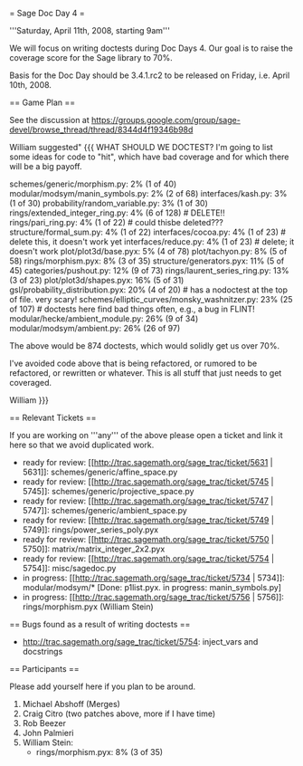 = Sage Doc Day 4 =

'''Saturday, April 11th, 2008, starting 9am'''

We will focus on writing doctests during Doc Days 4. Our goal is to raise the coverage score for the Sage library to 70%. 

Basis for the Doc Day should be 3.4.1.rc2 to be released on Friday, i.e. April 10th, 2008.

== Game Plan ==

See the discussion at https://groups.google.com/group/sage-devel/browse_thread/thread/8344d4f19346b98d

William suggested"
{{{
WHAT SHOULD WE DOCTEST?
I'm going to list some ideas for code to "hit", which have bad
coverage and for which there will be a big payoff.

schemes/generic/morphism.py: 2% (1 of 40)
modular/modsym/manin_symbols.py: 2% (2 of 68)
interfaces/kash.py: 3% (1 of 30)
probability/random_variable.py: 3% (1 of 30)
rings/extended_integer_ring.py: 4% (6 of 128)  # DELETE!!
rings/pari_ring.py: 4% (1 of 22)                          # could thisbe deleted???
structure/formal_sum.py: 4% (1 of 22)
interfaces/cocoa.py: 4% (1 of 23)                      # delete this, it doesn't work yet
interfaces/reduce.py: 4% (1 of 23)                     # delete; it doesn't work
plot/plot3d/base.pyx: 5% (4 of 78)
plot/tachyon.py: 8% (5 of 58)
rings/morphism.pyx: 8% (3 of 35)
structure/generators.pyx: 11% (5 of 45)
categories/pushout.py: 12% (9 of 73)
rings/laurent_series_ring.py: 13% (3 of 23)
plot/plot3d/shapes.pyx: 16% (5 of 31)
gsl/probability_distribution.pyx: 20% (4 of 20)   # has a nodoctest at
the top of file.  very scary!
schemes/elliptic_curves/monsky_washnitzer.py: 23% (25 of 107)    #
doctests here find bad things often, e.g., a bug in FLINT!
modular/hecke/ambient_module.py: 26% (9 of 34)
modular/modsym/ambient.py: 26% (26 of 97)

The above would be 874 doctests, which would solidly get us over 70%.

I've avoided code above that is being refactored, or rumored to be
refactored, or rewritten or whatever.  This is all
stuff that just needs to get coveraged.

William 
}}}

== Relevant Tickets ==

If you are working on '''any''' of the above please open a ticket and link it here so that we avoid duplicated work.

 * ready for review: [[http://trac.sagemath.org/sage_trac/ticket/5631 | 5631]]: schemes/generic/affine_space.py
 * ready for review: [[http://trac.sagemath.org/sage_trac/ticket/5745 | 5745]]: schemes/generic/projective_space.py
 * ready for review: [[http://trac.sagemath.org/sage_trac/ticket/5747 | 5747]]: schemes/generic/ambient_space.py
 * ready for review: [[http://trac.sagemath.org/sage_trac/ticket/5749 | 5749]]: rings/power_series_poly.pyx
 * ready for review: [[http://trac.sagemath.org/sage_trac/ticket/5750 | 5750]]: matrix/matrix_integer_2x2.pyx
 * ready for review: [[http://trac.sagemath.org/sage_trac/ticket/5754 | 5754]]: misc/sagedoc.py
 * in progress: [[http://trac.sagemath.org/sage_trac/ticket/5734 | 5734]]: modular/modsym/* [Done: p1list.pyx.  in progress: manin_symbols.py]
 * in progress: [[http://trac.sagemath.org/sage_trac/ticket/5756 | 5756]]: rings/morphism.pyx  (William Stein)

== Bugs found as a result of writing doctests ==
 * http://trac.sagemath.org/sage_trac/ticket/5754: inject_vars and docstrings

== Participants ==

Please add yourself here if you plan to be around.

 1. Michael Abshoff (Merges)
 2. Craig Citro (two patches above, more if I have time)
 3. Rob Beezer
 1. John Palmieri
 1. William Stein: 
    * rings/morphism.pyx: 8% (3 of 35)
